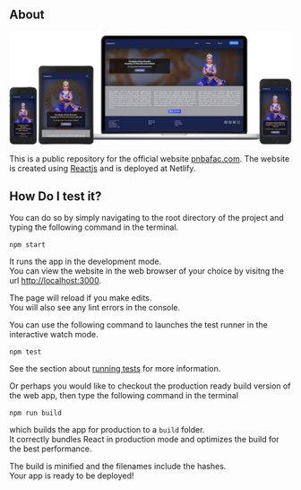 ## About

![Website Preview](./pnbafac.png)

This is a public repository for the official website [pnbafac.com](https://pnbafac.com). The website is created using [Reactjs](https://reactjs.org/) and is deployed at Netlify.

## How Do I test it?

You can do so by simply navigating to the root directory of the project and typing the following command in the terminal.

    npm start

It runs the app in the development mode.<br />
You can view the website in the web browser of your choice by visitng the url [http://localhost:3000](http://localhost:3000).

The page will reload if you make edits.<br />
You will also see any lint errors in the console.

You can use the following command to launches the test runner in the interactive watch mode.

    npm test

See the section about [running tests](https://facebook.github.io/create-react-app/docs/running-tests) for more information.

Or perhaps you would like to checkout the production ready build version of the web app, then type the following command in the terminal
    
    npm run build

which builds the app for production to a `build` folder.<br />
It correctly bundles React in production mode and optimizes the build for the best performance.

The build is minified and the filenames include the hashes.<br />
Your app is ready to be deployed!
